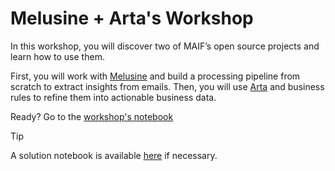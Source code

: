 # Melusine + Arta's Workshop

In this workshop, you will discover two of MAIF’s open source projects and learn how to use them.

First, you will work with [Melusine](https://maif.github.io/melusine/) and build a processing pipeline from scratch to extract insights from emails.
Then, you will use [Arta](https://maif.github.io/arta/) and business rules to refine them into actionable business data.

Ready? Go to the [workshop's notebook](notebook_workshop_eng.ipynb)

> [!TIP]
> A solution notebook is available [here](solution/notebook_completed_eng.ipynb) if necessary.
